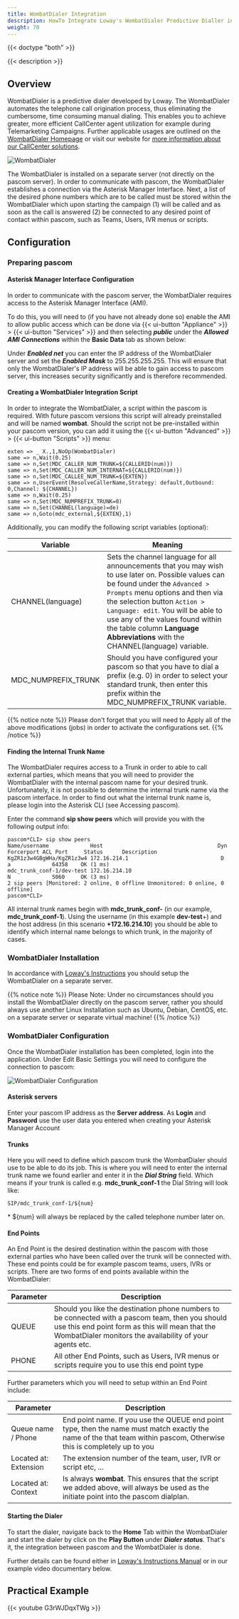 ```yaml
---
title: WombatDialer Integration
description: HowTo Integrate Loway's WombatDialer Predictive Dialler in your pascom phone system.
weight: 70
---
```


{{< doctype "both"  >}}

{{< description >}}

## Overview

WombatDialer is a predictive dialer developed by Loway. The WombatDialer automates the telephone call origination process, thus eliminating the cumbersome, time consuming manual dialing. This enables you to achieve greater, more efficient CallCenter agent utilization for example during Telemarketing Campaigns. Further applicable usages are outlined on the [WombatDialer Homepage](https://www.wombatdialer.com/ "WombatDialer.com") or visit our website for [more information about our CallCenter solutions](https://www.pascom.net/en/call-center/ "pascom CallCenter phone systems").

![WombatDialer](overview.en.png?width=60%)

The WombatDialer is installed on a separate server (not directly on the pascom server). In order to communicate with pascom, the WombatDialer establishes a connection via the Asterisk Manager Interface. Next, a list of the desired phone numbers which are to be called must be stored within the WombatDialer which upon starting the campaign (1) will be called and as soon as the call is answered (2) be connected to any desired point of contact within pascom, such as Teams, Users, IVR menus or scripts.

## Configuration

### Preparing pascom

#### Asterisk Manager Interface Configuration
In order to communicate with the pascom server, the WombatDialer requires access to the Asterisk Manager Interface (AMI).

To do this, you will need to (if you have not already done so) enable the AMI to allow public access which can be done via {{< ui-button "Appliance" >}} > {{< ui-button "Services" >}} and then selecting ***public*** under the ***Allowed AMI Connections*** within the **Basic Data** tab as shown below:

Under ***Enabled net*** you can enter the IP address of the WombatDialer server and set the ***Enabled Mask*** to 255.255.255.255. This will ensure that only the WombatDialer's IP address will be able to gain access to pascom server, this increases security significantly and is therefore recommended.

#### Creating a WombatDialer Integration Script

In order to integrate the WombatDialer, a script within the pascom is required. With future pascom versions this script will already preinstalled and will be named **wombat**. Should the script not be pre-installed within your pascom version, you can add it using the {{< ui-button "Advanced" >}} > {{< ui-button "Scripts" >}} menu:

    exten => _ X.,1,NoOp(WombatDialer)
    same => n,Wait(0.25)
    same => n,Set(MDC_CALLER_NUM_TRUNK=${CALLERID(num)})
    same => n,Set(MDC_CALLER_NUM_INTERNAT=${CALLERID(num)})
    same => n,Set(MDC_CALLEE_NUM_TRUNK=${EXTEN})
    same => n,UserEvent(ResolveCallerName,Strategy: default,Outbound: 0,Channel: ${CHANNEL})
    same => n,Wait(0.25)
    same => n,Set(MDC_NUMPREFIX_TRUNK=0)
    same => n,Set(CHANNEL(language)=de)
    same => n,Goto(mdc_external,${EXTEN},1)

Additionally, you can modify the following script variables (optional):

|Variable|Meaning|
|-----------|---------------|
|CHANNEL(language)|Sets the channel language for all announcements that you may wish to use later on. Possible values can be found under the `Advanced > Prompts` menu options and then via the selection button `Action > Language: edit`. You will be able to use any of the values found within the table column **Language Abbreviations** with the CHANNEL(language) variable.|
|MDC_NUMPREFIX_TRUNK|  Should you have configured your pascom so that you have to dial a prefix (e.g. 0) in order to select your standard trunk, then enter this prefix within the MDC_NUMPREFIX_TRUNK variable.|

{{% notice note %}}
Please don't forget that you will need to Apply all of the above modifications (jobs) in order to activate the configurations set.
{{% /notice %}}

#### Finding the Internal Trunk Name

The WombatDialer requires access to a Trunk in order to able to call external parties, which means that you will need to provider the WombatDialer with the internal pascom name for your desired trunk. Unfortunately, it is not possible to determine the internal trunk name via the pascom interface. In order to find out what the internal trunk name is, please login into the Asterisk CLI (see Accessing pascom).

Enter the command **sip show peers** which will provide you with the following output info:

    pascom*CLI> sip show peers
    Name/username             Host                                    Dyn Forcerport ACL Port     Status      Description
    KgZR1z3w4GBgWHa/KgZR1z3w4 172.16.214.1                             D   a             64358    OK (1 ms)
    mdc_trunk_conf-1/dev-test 172.16.214.10                                N             5060     OK (3 ms)
    2 sip peers [Monitored: 2 online, 0 offline Unmonitored: 0 online, 0 offline]
    pascom*CLI>

All internal trunk names begin with **mdc_trunk_conf-** (in our example, **mdc_trunk_conf-1**). Using the username (in this example **dev-test**+) and the host address (in this scenario **+172.16.214.10**) you should be able to identify which internal name belongs to which trunk, in the majority of cases.

### WombatDialer Installation

In accordance with [Loway's Instructions](https://www.wombatdialer.com/) you should setup the WombatDialer on a separate server.

{{% notice note %}}
Please Note: Under no circumstances should you install the WombatDialer directly on the pascom server, rather you should always use another Linux Installation such as Ubuntu, Debian, CentOS, etc. on a separate server or separate virtual machine!
{{% /notice %}}

### WombatDialer Configuration
Once the WombatDialer installation has been completed, login into the application. Under Edit Basic Settings you will need to configure the connection to pascom:

![WombatDialer Configuration](basic_settings.en.png?width=70%)

#### Asterisk servers
Enter your pascom IP address as the **Server address**. As **Login** and **Password** use the user data you entered when creating your Asterisk Manager Account

#### Trunks
Here you will need to define which pascom trunk the WombatDialer should use to be able to do its job. This is where you will need to enter the internal trunk name we found earlier and enter it in the ***Dial String*** field. Which means if your trunk is called e.g. **mdc_trunk_conf-1** the Dial String will look like:

    SIP/mdc_trunk_conf-1/${num}

\* ${num} will always be replaced by the called telephone number later on.

#### End Points
An End Point is the desired destination within the pascom with those external parties who have been called over the trunk will be connected with. These end points could be for example pascom teams, users, IVRs or scripts. There are two forms of end points available within the WombatDialer:

|Parameter|Description|
|-----------|---------------|
|QUEUE|       Should you like the destination phone numbers to be connected with a pascom team, then you should use this end point form as this will mean that the WombatDialer monitors the availability of your agents etc.|
|PHONE|    All other End Points, such as Users, IVR menus or scripts require you to use this end point type|

Further parameters which you will need to setup within an End Point include:

|Parameter|Description|
|-----------|---------------|
|Queue name / Phone|   End point name. If you use the QUEUE end point type, then the name must match exactly the name of the that team within pascom, Otherwise this is completely up to you|
|Located at: Extension |The extension number of the team, user, IVR or script etc, ...|
|Located at: Context   |Is always **wombat**. This ensures that the script we added above, will always be used as the initiate point into the pascom dialplan.|

#### Starting the Dialer
To start the dialer, navigate back to the **Home** Tab within the WombatDialer and start the dialer by click on the **Play Button** under ***Dialer status***.
That's it, the integration between pascom and the WombatDialer is done. 

Further details can be found either in [Loway's Instructions Manual](https://www.wombatdialer.com/) or in our example video documentary below.

## Practical Example

{{< youtube G3rWJDqxTWg >}}
